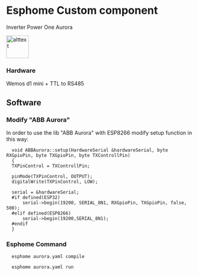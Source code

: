 # Esphome Custom component

Inverter Power One Aurora

<p align="center">

   <a><img src='https://raw.githubusercontent.com/mttstt/Power-One-monitor/master/Asset/HomeAssistant.png' alt='alttext' height='60'></a>

</p>


### Hardware
Wemos d1 mini + TTL to RS485


## Software


### Modify "ABB Aurora"
In order to use the lib "ABB Aurora" with ESP8266 modify setup function in this way:

      void ABBAurora::setup(HardwareSerial &hardwareSerial, byte RXGpioPin, byte TXGpioPin, byte TXControllPin)
      {
      TXPinControl = TXControllPin;

      pinMode(TXPinControl, OUTPUT);
      digitalWrite(TXPinControl, LOW);

      serial = &hardwareSerial;
      #if defined(ESP32)
          serial->begin(19200, SERIAL_8N1, RXGpioPin, TXGpioPin, false, 500);
      #elif defined(ESP8266)
          serial->begin(19200,SERIAL_8N1);
      #endif
      }

### Esphome Command

      esphome aurora.yaml compile

      esphome aurora.yaml run
